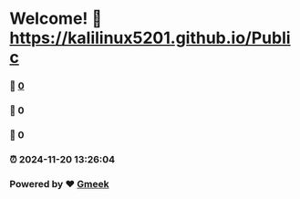 # Welcome! :link: https://kalilinux5201.github.io/Public 
### :page_facing_up: [0](https://kalilinux5201.github.io/Public/tag.html) 
### :speech_balloon: 0 
### :hibiscus: 0 
### :alarm_clock: 2024-11-20 13:26:04 
### Powered by :heart: [Gmeek](https://github.com/Meekdai/Gmeek)

